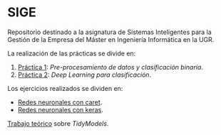 # SIGE
Repositorio destinado a la asignatura de Sistemas Inteligentes para la Gestión de la Empresa del Máster en Ingeniería Informática en la UGR.

La realización de las prácticas se divide en:

1. [Práctica 1](https://github.com/Carlosma7/SIGE/tree/main/Practica1): _Pre-procesamiento de datos y clasificación binaria_.
2. [Práctica 2](https://github.com/Carlosma7/SIGE/tree/main/Practica2): _Deep Learning para clasificación_.

Los ejercicios realizados se dividen en:

* [Redes neuronales con caret](https://github.com/Carlosma7/SIGE/blob/main/Actividades/titanic.Rmd).
* [Redes neuronales con keras](https://github.com/Carlosma7/SIGE/blob/main/Actividades/titanic-dl.Rmd).

[Trabajo teórico](https://github.com/Carlosma7/SIGE/tree/main/TidyModels) sobre _TidyModels_.
